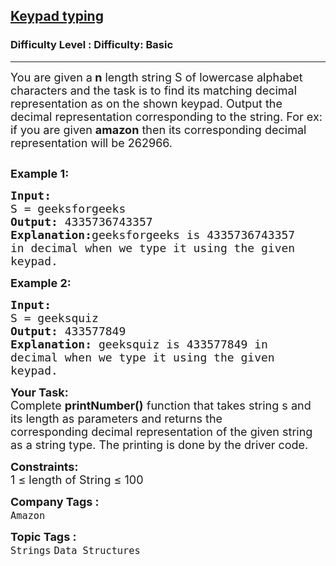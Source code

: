 <h2><a href="https://www.geeksforgeeks.org/problems/keypad-typing0119/1?page=7&category=Strings&sortBy=submissions">Keypad typing</a></h2><h3>Difficulty Level : Difficulty: Basic</h3><hr><div class="problems_problem_content__Xm_eO"><p><span style="font-size: 18px;">You are given a<strong> n</strong> length string S of lowercase alphabet characters and the task is to find its matching decimal representation as on the shown keypad. Output the decimal representation corresponding to the string. For ex: if you are given <strong>amazon</strong> then its corresponding decimal representation will be 262966.</span></p>
<p><span style="font-size: 18px;"><img src="https://contribute.geeksforgeeks.org/wp-content/uploads/Phone.png" alt=""></span></p>
<p><span style="font-size: 18px;"><strong>Example 1:</strong></span></p>
<pre><span style="font-size: 18px;"><strong>Input:
</strong>S = geeksforgeeks
<strong>Output: </strong>4335736743357<strong>
Explanation:</strong>geeksforgeeks is 4335736743357
in decimal when we type it using the given
keypad.</span>
</pre>
<p><span style="font-size: 18px;"><strong>Example 2:</strong></span></p>
<pre><span style="font-size: 18px;"><strong>Input:
</strong>S = geeksquiz
<strong>Output: </strong>433577849<strong>
Explanation: </strong>geeksquiz is 433577849 in
decimal when we type it using the given
keypad.</span></pre>
<p><span style="font-size: 18px;"><strong>Your Task:</strong><br>Complete&nbsp;<strong>printNumber()</strong>&nbsp;function that takes&nbsp;string s and its length as parameters&nbsp;and&nbsp;returns&nbsp;the corresponding&nbsp;decimal&nbsp;representation of the given string as a string type. The printing is done by the driver code.</span></p>
<p><span style="font-size: 18px;"><strong>Constraints:</strong><br>1 ≤ length of String&nbsp;≤ 100</span></p></div><p><span style=font-size:18px><strong>Company Tags : </strong><br><code>Amazon</code>&nbsp;<br><p><span style=font-size:18px><strong>Topic Tags : </strong><br><code>Strings</code>&nbsp;<code>Data Structures</code>&nbsp;